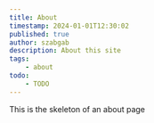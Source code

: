 ```yaml
---
title: About
timestamp: 2024-01-01T12:30:02
published: true
author: szabgab
description: About this site
tags:
    - about
todo:
    - TODO
---
```


This is the skeleton of an about page

